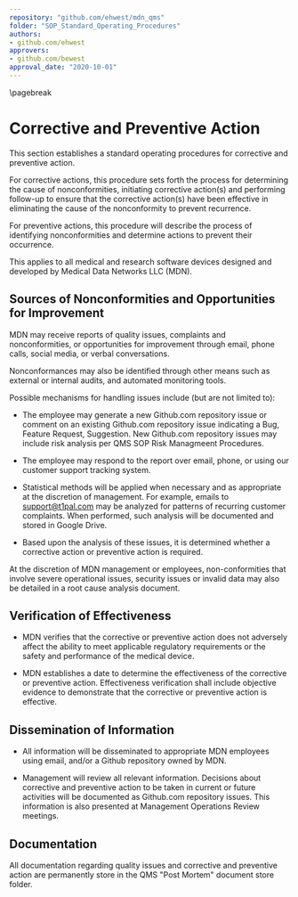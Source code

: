 ```yaml
---
repository: "github.com/ehwest/mdn_qms"
folder: "SOP_Standard_Operating_Procedures"
authors:
- github.com/ehwest
approvers:
- github.com/bewest
approval_date: "2020-10-01"
---
```


\pagebreak
# Corrective and Preventive Action

This section  establishes a standard operating procedures for corrective and preventive action.

For corrective actions, this procedure sets forth the process for determining the cause of nonconformities, initiating corrective action(s) and performing follow-up to ensure that the corrective action(s) have been effective in eliminating the cause of the nonconformity to prevent recurrence.

For preventive actions, this procedure will describe the process of identifying nonconformities and determine actions to prevent their occurrence.

This applies to all medical and research software devices designed and developed by Medical Data Networks LLC (MDN).

## Sources of Nonconformities and Opportunities for Improvement

MDN may receive reports of quality issues, complaints and nonconformities, or opportunities for improvement through email, phone calls, social media, or verbal conversations. 

Nonconformances may also be identified through other means such as external or internal audits, and automated monitoring tools. 

Possible mechanisms for handling issues include (but are not limited to):

 * The employee may generate a new Github.com repository issue or comment on an existing Github.com repository issue indicating a Bug, Feature Request, Suggestion. New Github.com repository issues may include risk analysis per QMS SOP Risk Managmeent Procedures.
 
 * The employee may respond to the report over email, phone, or using our customer support tracking system.
 
 * Statistical methods will be applied when necessary and as appropriate at the discretion of management. For example, emails to [support@t1pal.com](mailto:support@t1pal.com) may be analyzed for patterns of recurring customer complaints. When performed, such analysis will be documented and stored in Google Drive.
 
 * Based upon the analysis of these issues, it is determined whether a corrective action or preventive action is required.

At the discretion of MDN management or employees, non-conformities that involve severe operational issues, security issues or invalid data may also be detailed in a root cause analysis document.

## Verification of Effectiveness

 * MDN verifies that the corrective or preventive action does not adversely affect the ability to meet applicable regulatory requirements or the safety and performance of the medical device.
 
 * MDN establishes a date to determine the effectiveness of the corrective or preventive action. Effectiveness verification shall include objective evidence to demonstrate that the corrective or preventive action is effective.

## Dissemination of Information

 * All information will be disseminated to appropriate MDN employees using email, and/or a Github repository owned by MDN.
 
 * Management will review all relevant information. Decisions about corrective and preventive action to be taken in current or future activities will be documented as Github.com repository issues. This information is also presented at Management Operations Review meetings.

## Documentation

All documentation regarding quality issues and corrective and preventive action are permanently store in the QMS "Post Mortem" document store folder.

